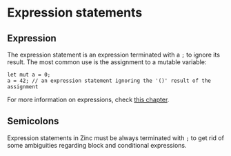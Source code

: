 # Expression statements

## Expression

The expression statement is an expression terminated with a `;` to ignore its
result. The most common use is the assignment to a mutable variable:

```rust,no_run,noplaypen
let mut a = 0;
a = 42; // an expression statement ignoring the '()' result of the assignment
```

For more information on expressions, check [this chapter](../05-expressions/00-overview.md).

## Semicolons

Expression statements in Zinc must be always terminated with `;` to get rid
of some ambiguities regarding block and conditional expressions.

